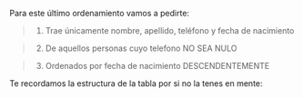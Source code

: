 Para este último ordenamiento vamos a pedirte:

> 1. Trae únicamente nombre, apellido, teléfono y fecha de nacimiento

> 2. De aquellos personas cuyo telefono NO SEA NULO

> 3. Ordenados por fecha de nacimiento DESCENDENTEMENTE

Te recordamos la estructura de la tabla por si no la tenes en mente: 

<div
  class='mu-erd'
  data-entities='{
    "clientes": {
      "id": {
        "type": "Integer",
        "pk": true
      },
      "nombre": {
        "type": "Text"
      },
      "apellido": {
        "type": "Text"
      },
      "email": {
        "type": "Text"
      },
      "telefono": {
        "type": "Text"
      },
      "celular": {
        "type": "Text"
      },
      "fecha_de_nacimiento": {
        "type": "Datetime"
      },
      "id_producto_preferido" : {
        "type": "Integer"
      }
    }
  }'>
</div>
